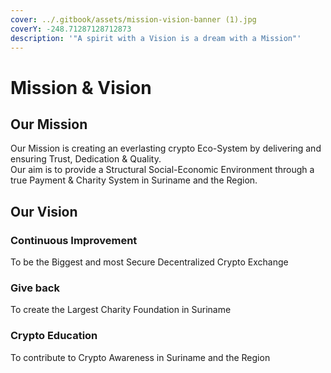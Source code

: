```yaml
---
cover: ../.gitbook/assets/mission-vision-banner (1).jpg
coverY: -248.71287128712873
description: '"A spirit with a Vision is a dream with a Mission"'
---
```


# Mission & Vision

## Our Mission

Our Mission is creating an everlasting crypto Eco-System by delivering and ensuring Trust, Dedication & Quality. \
Our aim is to provide a Structural Social-Economic Environment through a true Payment & Charity System in Suriname and the Region.

## Our Vision

### Continuous Improvement

To be the Biggest and most Secure Decentralized Crypto Exchange

### Give back

To create the Largest Charity Foundation in Suriname

### Crypto Education

To contribute to Crypto Awareness in Suriname and the Region
